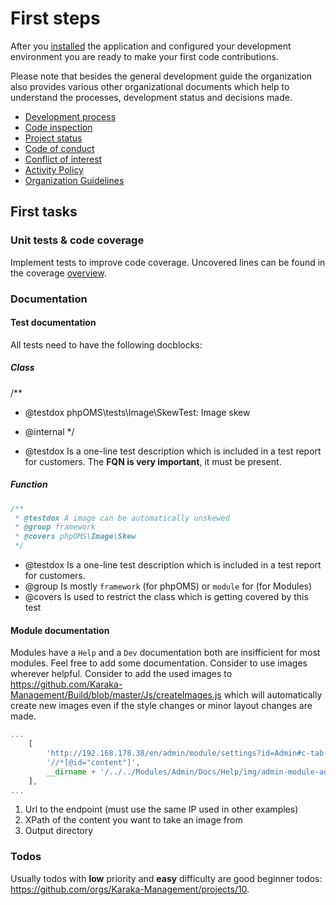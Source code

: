 # First steps

After you [installed]({%}?page=general/setup.md) the application and configured your development environment you are ready to make your first code contributions.

Please note that besides the general development guide the organization also provides various other organizational documents which help to understand the processes, development status and decisions made.

* [Development process](https://github.com/Karaka-Management/Organization-Guide/blob/master/Processes/01_Development.md)
* [Code inspection]({%}?page=quality/inspections)
* [Project status](https://github.com/orgs/Karaka-Management/projects/10)
* [Code of conduct](https://github.com/Karaka-Management/Organization-Guide/blob/master/Policies%20%26%20Guidelines/Code%20of%20Conduct.md)
* [Conflict of interest](https://github.com/Karaka-Management/Organization-Guide/blob/master/Policies%20%26%20Guidelines/Conflict%20of%20Interest%20Policy.md)
* [Activity Policy](https://github.com/Karaka-Management/Organization-Guide/blob/master/Policies%20%26%20Guidelines/Organization%20Activity%20Policy.md)
* [Organization Guidelines](https://github.com/Karaka-Management/Organization-Guide/blob/master/Policies%20%26%20Guidelines/Organization%20Guidelines.md)

## First tasks

### Unit tests & code coverage

Implement tests to improve code coverage. Uncovered lines can be found in the coverage [overview](https://dev.jingga.app/src/Karaka/build/coverage/).

### Documentation

#### Test documentation

All tests need to have the following docblocks:

##### Class

/**
 * @testdox phpOMS\tests\Image\SkewTest: Image skew
 * @internal
 */

* @testdox Is a one-line test description which is included in a test report for customers. The **FQN is very important**, it must be present.

##### Function

```php
/**
 * @testdox A image can be automatically unskewed
 * @group framework
 * @covers phpOMS\Image\Skew
 */
```

* @testdox Is a one-line test description which is included in a test report for customers.
* @group Is mostly `framework` (for phpOMS) or `module` for (for Modules)
* @covers Is used to restrict the class which is getting covered by this test

#### Module documentation

Modules have a `Help` and a `Dev` documentation both are insifficient for most modules. Feel free to add some documentation. Consider to use images wherever helpful. Consider to add the used images to https://github.com/Karaka-Management/Build/blob/master/Js/createImages.js which will automatically create new images even if the style changes or minor layout changes are made.

```js
...
    [
        'http://192.168.178.38/en/admin/module/settings?id=Admin#c-tab-3',
        '//*[@id="content"]',
        __dirname + '/../../Modules/Admin/Docs/Help/img/admin-module-admin-settings-design.png'
    ],
...
```

1. Url to the endpoint (must use the same IP used in other examples)
2. XPath of the content you want to take an image from
3. Output directory

### Todos

Usually todos with **low** priority and **easy** difficulty are good beginner todos: https://github.com/orgs/Karaka-Management/projects/10.
